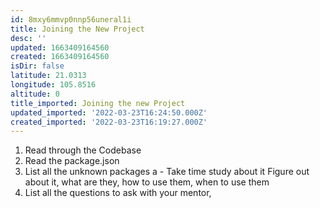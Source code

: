 ```yaml
---
id: 8mxy6mmvp0nnp56uneral1i
title: Joining the New Project
desc: ''
updated: 1663409164560
created: 1663409164560
isDir: false
latitude: 21.0313
longitude: 105.8516
altitude: 0
title_imported: Joining the new Project
updated_imported: '2022-03-23T16:24:50.000Z'
created_imported: '2022-03-23T16:19:27.000Z'
---
```


1. Read through the Codebase
2. Read the package.json
3. List all the unknown packages
	a - Take time study about it Figure out about it, what are they, how to use them, when to use them
4. List all the questions to ask with your mentor,